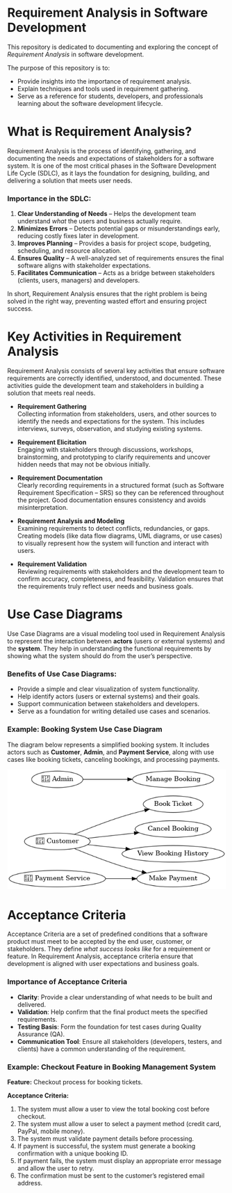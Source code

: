 # Requirement Analysis in Software Development

This repository is dedicated to documenting and exploring the concept of *Requirement Analysis* in software development.  

The purpose of this repository is to:  
- Provide insights into the importance of requirement analysis.  
- Explain techniques and tools used in requirement gathering.  
- Serve as a reference for students, developers, and professionals learning about the software development lifecycle.


# What is Requirement Analysis?

Requirement Analysis is the process of identifying, gathering, and documenting the needs and expectations of stakeholders for a software system. It is one of the most critical phases in the Software Development Life Cycle (SDLC), as it lays the foundation for designing, building, and delivering a solution that meets user needs.

### Importance in the SDLC:
1. **Clear Understanding of Needs** – Helps the development team understand *what* the users and business actually require.  
2. **Minimizes Errors** – Detects potential gaps or misunderstandings early, reducing costly fixes later in development.  
3. **Improves Planning** – Provides a basis for project scope, budgeting, scheduling, and resource allocation.  
4. **Ensures Quality** – A well-analyzed set of requirements ensures the final software aligns with stakeholder expectations.  
5. **Facilitates Communication** – Acts as a bridge between stakeholders (clients, users, managers) and developers.

In short, Requirement Analysis ensures that the right problem is being solved in the right way, preventing wasted effort and ensuring project success.


# Key Activities in Requirement Analysis

Requirement Analysis consists of several key activities that ensure software requirements are correctly identified, understood, and documented. These activities guide the development team and stakeholders in building a solution that meets real needs.

- **Requirement Gathering**  
  Collecting information from stakeholders, users, and other sources to identify the needs and expectations for the system. This includes interviews, surveys, observation, and studying existing systems.  

- **Requirement Elicitation**  
  Engaging with stakeholders through discussions, workshops, brainstorming, and prototyping to clarify requirements and uncover hidden needs that may not be obvious initially.  

- **Requirement Documentation**  
  Clearly recording requirements in a structured format (such as Software Requirement Specification – SRS) so they can be referenced throughout the project. Good documentation ensures consistency and avoids misinterpretation.  

- **Requirement Analysis and Modeling**  
  Examining requirements to detect conflicts, redundancies, or gaps. Creating models (like data flow diagrams, UML diagrams, or use cases) to visually represent how the system will function and interact with users.  

- **Requirement Validation**  
  Reviewing requirements with stakeholders and the development team to confirm accuracy, completeness, and feasibility. Validation ensures that the requirements truly reflect user needs and business goals.


# Use Case Diagrams

Use Case Diagrams are a visual modeling tool used in Requirement Analysis to represent the interaction between **actors** (users or external systems) and the **system**. They help in understanding the functional requirements by showing what the system should do from the user’s perspective.

### Benefits of Use Case Diagrams:
- Provide a simple and clear visualization of system functionality.  
- Help identify actors (users or external systems) and their goals.  
- Support communication between stakeholders and developers.  
- Serve as a foundation for writing detailed use cases and scenarios.  

### Example: Booking System Use Case Diagram
The diagram below represents a simplified booking system. It includes actors such as **Customer**, **Admin**, and **Payment Service**, along with use cases like booking tickets, canceling bookings, and processing payments.  

![Booking System Use Case Diagram](./alx-booking-uc.png)


# Acceptance Criteria

Acceptance Criteria are a set of predefined conditions that a software product must meet to be accepted by the end user, customer, or stakeholders. They define *what success looks like* for a requirement or feature. In Requirement Analysis, acceptance criteria ensure that development is aligned with user expectations and business goals.

### Importance of Acceptance Criteria
- **Clarity**: Provide a clear understanding of what needs to be built and delivered.  
- **Validation**: Help confirm that the final product meets the specified requirements.  
- **Testing Basis**: Form the foundation for test cases during Quality Assurance (QA).  
- **Communication Tool**: Ensure all stakeholders (developers, testers, and clients) have a common understanding of the requirement.  

### Example: Checkout Feature in Booking Management System
**Feature:** Checkout process for booking tickets.  

**Acceptance Criteria:**
1. The system must allow a user to view the total booking cost before checkout.  
2. The system must allow a user to select a payment method (credit card, PayPal, mobile money).  
3. The system must validate payment details before processing.  
4. If payment is successful, the system must generate a booking confirmation with a unique booking ID.  
5. If payment fails, the system must display an appropriate error message and allow the user to retry.  
6. The confirmation must be sent to the customer’s registered email address.  






